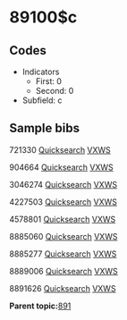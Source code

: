 # 89100$c

## Codes

-   Indicators
    -   First: 0
    -   Second: 0
-   Subfield: c

## Sample bibs

721330 [Quicksearch](https://search.library.yale.edu/catalog/721330) [VXWS](http://prodorbis.library.yale.edu:7014/vxws/GetHoldingsService?bibId=721330)

904664 [Quicksearch](https://search.library.yale.edu/catalog/904664) [VXWS](http://prodorbis.library.yale.edu:7014/vxws/GetHoldingsService?bibId=904664)

3046274 [Quicksearch](https://search.library.yale.edu/catalog/3046274) [VXWS](http://prodorbis.library.yale.edu:7014/vxws/GetHoldingsService?bibId=3046274)

4227503 [Quicksearch](https://search.library.yale.edu/catalog/4227503) [VXWS](http://prodorbis.library.yale.edu:7014/vxws/GetHoldingsService?bibId=4227503)

4578801 [Quicksearch](https://search.library.yale.edu/catalog/4578801) [VXWS](http://prodorbis.library.yale.edu:7014/vxws/GetHoldingsService?bibId=4578801)

8885060 [Quicksearch](https://search.library.yale.edu/catalog/8885060) [VXWS](http://prodorbis.library.yale.edu:7014/vxws/GetHoldingsService?bibId=8885060)

8885277 [Quicksearch](https://search.library.yale.edu/catalog/8885277) [VXWS](http://prodorbis.library.yale.edu:7014/vxws/GetHoldingsService?bibId=8885277)

8889006 [Quicksearch](https://search.library.yale.edu/catalog/8889006) [VXWS](http://prodorbis.library.yale.edu:7014/vxws/GetHoldingsService?bibId=8889006)

8891626 [Quicksearch](https://search.library.yale.edu/catalog/8891626) [VXWS](http://prodorbis.library.yale.edu:7014/vxws/GetHoldingsService?bibId=8891626)

**Parent topic:**[891](../../tags/891/891.md)

